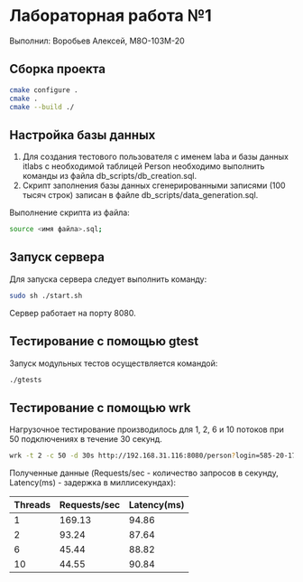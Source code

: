 # Лабораторная работа №1 #

Выполнил: Воробьев Алексей, М8О-103М-20

## Сборка проекта ##

```bash
cmake configure .
cmake .
cmake --build ./
```

## Настройка базы данных ##

1. Для создания тестового пользователя с именем laba и базы данных itlabs с необходимой таблицей Person необходимо выполнить команды из файла db_scripts/db_creation.sql.
2. Скрипт заполнения базы данных сгенерированными записями (100 тысяч строк) записан в файле db_scripts/data_generation.sql.

Выполнение скрипта из файла:

```bash
source <имя файла>.sql;
```

## Запуск сервера ##

Для запуска сервера следует выполнить команду:

```bash
sudo sh ./start.sh
```

Сервер работает на порту 8080.

## Тестирование с помощью gtest ##

Запуск модульных тестов осуществляется командой:

```bash
./gtests
```

## Тестирование с помощью wrk ##

Нагрузочное тестирование производилось для 1, 2, 6 и 10 потоков при 50 подключениях в течение 30 секунд.

```bash
wrk -t 2 -c 50 -d 30s http://192.168.31.116:8080/person?login=585-20-1750
```

Полученные данные (Requests/sec - количество запросов в секунду, Latency(ms) - задержка в миллисекундах):

Threads | Requests/sec | Latency(ms)
---     | ---          | ---
1       | 169.13       | 94.86
2       | 93.24        | 87.64
6       | 45.44        | 88.82
10      | 44.55        | 90.84
